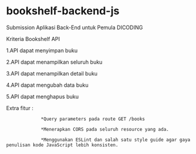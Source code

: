 # bookshelf-backend-js

Submission Aplikasi Back-End untuk Pemula DICODING

   Kriteria Bookshelf API
   
   1.API dapat menyimpan buku

   2.API dapat menampilkan seluruh buku

   3.API dapat menampilkan detail buku
   
   4.API dapat mengubah data buku
  
   5.API dapat menghapus buku
   
   Extra fitur : 
   
                 *Query parameters pada route GET /books
   
                 *Menerapkan CORS pada seluruh resource yang ada.
                 
                 *Menggunakan ESLint dan salah satu style guide agar gaya penulisan kode JavaScript lebih konsisten.

